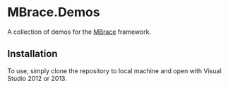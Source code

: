 # MBrace.Demos

A collection of demos for the [MBrace](http://www.m-brace.net/) framework.

## Installation

To use, simply clone the repository to local machine and open with Visual Studio 2012 or 2013.
